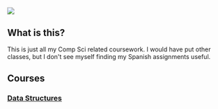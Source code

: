 # [![](https://www.lyon.edu/assets/2433/logo-og-1500.png)](#)

## What is this?

This is just all my Comp Sci related coursework. I would have put other classes, but I don't see myself finding my Spanish assignments useful.


## Courses 

### [Data Structures](https://github.com/dewy413/Academics/tree/main/Data%20Structures)
